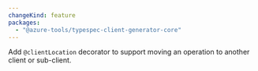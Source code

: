```yaml
---
changeKind: feature
packages:
  - "@azure-tools/typespec-client-generator-core"
---
```


Add `@clientLocation` decorator to support moving an operation to another client or sub-client.
